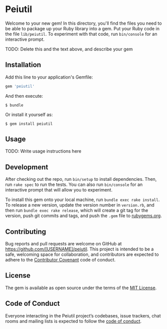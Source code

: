 # Peiutil

Welcome to your new gem! In this directory, you'll find the files you need to be able to package up your Ruby library into a gem. Put your Ruby code in the file `lib/peiutil`. To experiment with that code, run `bin/console` for an interactive prompt.

TODO: Delete this and the text above, and describe your gem

## Installation

Add this line to your application's Gemfile:

```ruby
gem 'peiutil'
```

And then execute:

    $ bundle

Or install it yourself as:

    $ gem install peiutil

## Usage

TODO: Write usage instructions here

## Development

After checking out the repo, run `bin/setup` to install dependencies. Then, run `rake spec` to run the tests. You can also run `bin/console` for an interactive prompt that will allow you to experiment.

To install this gem onto your local machine, run `bundle exec rake install`. To release a new version, update the version number in `version.rb`, and then run `bundle exec rake release`, which will create a git tag for the version, push git commits and tags, and push the `.gem` file to [rubygems.org](https://rubygems.org).

## Contributing

Bug reports and pull requests are welcome on GitHub at https://github.com/[USERNAME]/peiutil. This project is intended to be a safe, welcoming space for collaboration, and contributors are expected to adhere to the [Contributor Covenant](http://contributor-covenant.org) code of conduct.

## License

The gem is available as open source under the terms of the [MIT License](http://opensource.org/licenses/MIT).

## Code of Conduct

Everyone interacting in the Peiutil project’s codebases, issue trackers, chat rooms and mailing lists is expected to follow the [code of conduct](https://github.com/[USERNAME]/peiutil/blob/master/CODE_OF_CONDUCT.md).

